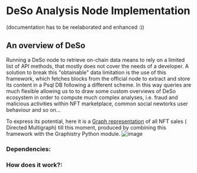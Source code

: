 # DeSo Analysis Node Implementation

(documentation has to be reelaborated and enhanced :))

## An overview of DeSo
Running a DeSo node to retrieve on-chain data means to rely on a limited list of API methods, that mostly does not cover the needs of a developer. A solution to break this "obtainable" data limitation is the use of this framework, which fetches blocks from the official node to extract and store its content in a Psql DB following a different scheme. In this way queries are much flexible allowing us to to draw some custom overviews of DeSo ecosystem in order to compute much complex analyses, i.e. fraud and malicious activities within NFT marketplace, common social newtorks user behaviour and so on...

To express its potential, here it is a [Graph representation](https://hub.graphistry.com/graph/graph.html?dataset=fbcbb4618a0f4d3c9d6b948ee3b105ae&play=5000&splashAfter=false&session=946050bad8344c048610a0e32d6563a5) of all NFT sales ( Directed Multigraph) till this moment, produced by combining this framework with the Graphistry Python module.
![image](https://user-images.githubusercontent.com/52136996/206786729-13eeb0dc-7883-42e5-be77-22c61bb0f36c.png)

### Dependencies:

### How does it work?:
